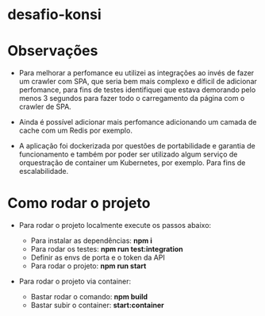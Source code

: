 # desafio-konsi
# Observações

* Para melhorar a perfomance eu utilizei as integrações ao invés de fazer um crawler com SPA, que seria bem mais complexo e díficil de adicionar perfomance, para fins de testes identifiquei que estava demorando pelo menos 3 segundos para fazer todo o carregamento da página com o crawler de SPA.

* Ainda é possível adicionar mais perfomance adicionando um camada de cache com um Redis por exemplo.

* A aplicação foi dockerizada por questões de portabilidade e garantia de funcionamento e também por poder ser utilizado algum serviço de orquestração de container um Kubernetes, por exemplo. Para fins de escalabilidade.
# Como rodar o projeto

* Para rodar o projeto localmente execute os passos abaixo:

    * Para instalar as dependências: **npm i**
    * Para rodar os testes: **npm run test:integration**
    * Definir as envs de porta e o token da API
    * Para rodar o projeto: **npm run start**

* Para rodar o projeto via container:

    * Bastar rodar o comando: **npm build**
    * Bastar subir o container: **start:container**
